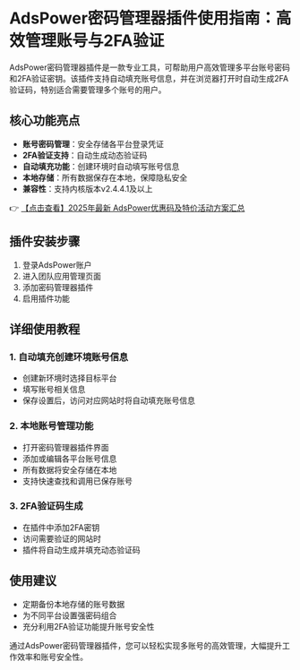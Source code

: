 # AdsPower密码管理器插件使用指南：高效管理账号与2FA验证

AdsPower密码管理器插件是一款专业工具，可帮助用户高效管理多平台账号密码和2FA验证密钥。该插件支持自动填充账号信息，并在浏览器打开时自动生成2FA验证码，特别适合需要管理多个账号的用户。

## 核心功能亮点
- **账号密码管理**：安全存储各平台登录凭证
- **2FA验证支持**：自动生成动态验证码
- **自动填充功能**：创建环境时自动填写账号信息
- **本地存储**：所有数据保存在本地，保障隐私安全
- **兼容性**：支持内核版本v2.4.4.1及以上

👉 [【点击查看】2025年最新 AdsPower优惠码及特价活动方案汇总](https://bit.ly/adspower_free)

## 插件安装步骤
1. 登录AdsPower账户
2. 进入团队应用管理页面
3. 添加密码管理器插件
4. 启用插件功能

## 详细使用教程

### 1. 自动填充创建环境账号信息
- 创建新环境时选择目标平台
- 填写账号相关信息
- 保存设置后，访问对应网站时将自动填充账号信息

### 2. 本地账号管理功能
- 打开密码管理器插件界面
- 添加或编辑各平台账号信息
- 所有数据将安全存储在本地
- 支持快速查找和调用已保存账号

### 3. 2FA验证码生成
- 在插件中添加2FA密钥
- 访问需要验证的网站时
- 插件将自动生成并填充动态验证码

## 使用建议
- 定期备份本地存储的账号数据
- 为不同平台设置强密码组合
- 充分利用2FA验证功能提升账号安全性

通过AdsPower密码管理器插件，您可以轻松实现多账号的高效管理，大幅提升工作效率和账号安全性。